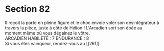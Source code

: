 # Section 82

Il reçoit la porte en pleine figure et le choc envoie voler son désintégrateur à travers la pièce, juste à côté de Hélion ! L'Arcadien sort son épée au moment même où vous dégainez le vôtre.  
ARCADIEN HABILETÉ : 7 ENDURANCE : 8  
Si vous êtes vainqueur, rendez-vous au [[261]].